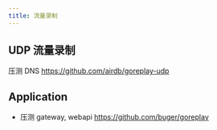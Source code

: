 ```yaml
--- 
title: 流量录制
---
```



## UDP 流量录制

压测 DNS
https://github.com/airdb/goreplay-udp

## Application

- 压测 gateway, webapi
https://github.com/buger/goreplay